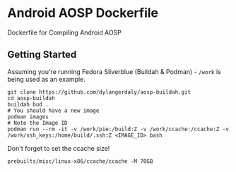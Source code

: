 # Android AOSP Dockerfile

Dockerfile for Compiling Android AOSP

## Getting Started

Assuming you're running Fedora Silverblue (Buildah & Podman) - `/work` is being used as an example.

```
git clone https://github.com/dylangerdaly/aosp-buildah.git
cd aosp-buildah
buildah bud .
# You should have a new image
podman images
# Note the Image ID
podman run --rm -it -v /work/pie:/build:Z -v /work/ccache:/ccache:Z -v /work/ssh_keys:/home/build/.ssh:Z <IMAGE_ID> bash
```

Don't forget to set the ccache size!

`prebuilts/misc/linux-x86/ccache/ccache -M 70GB`
